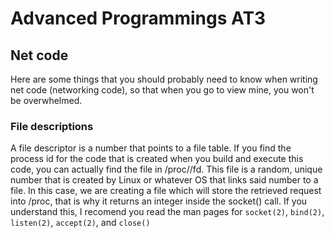 # Advanced Programmings AT3

## Net code

Here are some things that you should probably need to know when writing net code (networking code), so that when you go
to view mine, you won't be overwhelmed. 

### File descriptions

A file descriptor is a number that points to a file table. If you find the process id for the code that is created when 
you build and execute this code, you can actually find the file in /proc/<proc id>/fd. This file is a random, unique 
number that is created by Linux or whatever OS that links said number to a file. In this case, we are creating a file 
which will store the retrieved request into /proc, that is why it returns an integer inside the socket() call. If you 
understand this, I recomend you read the man pages for `socket(2)`, `bind(2)`, `listen(2)`, `accept(2)`, and `close()`